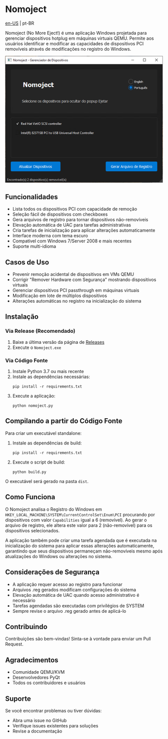 # Nomoject

[en-US](README.md) | pt-BR

Nomoject (No More Eject!) é uma aplicação Windows projetada para gerenciar dispositivos hotplug em máquinas virtuais QEMU. Permite aos usuários identificar e modificar as capacidades de dispositivos PCI removíveis através de modificações no registro do Windows.

![Janela Principal do Nomoject](img/main_br.png)

## Funcionalidades

- Lista todos os dispositivos PCI com capacidade de remoção
- Seleção fácil de dispositivos com checkboxes
- Gera arquivos de registro para tornar dispositivos não-removíveis
- Elevação automática de UAC para tarefas administrativas
- Cria tarefas de inicialização para aplicar alterações automaticamente
- Interface moderna com tema escuro
- Compatível com Windows 7/Server 2008 e mais recentes
- Suporte multi-idioma

## Casos de Uso

- Prevenir remoção acidental de dispositivos em VMs QEMU
- Corrigir "Remover Hardware com Segurança" mostrando dispositivos virtuais
- Gerenciar dispositivos PCI passthrough em máquinas virtuais
- Modificação em lote de múltiplos dispositivos
- Alterações automáticas no registro na inicialização do sistema

## Instalação

### Via Release (Recomendado)
1. Baixe a última versão da página de [Releases](https://github.com/junglivre/Nomoject/releases/latest)
2. Execute o `Nomoject.exe`

### Via Código Fonte
1. Instale Python 3.7 ou mais recente
2. Instale as dependências necessárias:
   ```
   pip install -r requirements.txt
   ```
3. Execute a aplicação:
   ```
   python nomoject.py
   ```

## Compilando a partir do Código Fonte

Para criar um executável standalone:

1. Instale as dependências de build:
   ```
   pip install -r requirements.txt
   ```

2. Execute o script de build:
   ```
   python build.py
   ```

O executável será gerado na pasta `dist`.

## Como Funciona

O Nomoject analisa o Registro do Windows em `HKEY_LOCAL_MACHINE\SYSTEM\CurrentControlSet\Enum\PCI` procurando por dispositivos com valor `Capabilities` igual a 6 (removível). Ao gerar o arquivo de registro, ele altera este valor para 2 (não-removível) para os dispositivos selecionados.

A aplicação também pode criar uma tarefa agendada que é executada na inicialização do sistema para aplicar essas alterações automaticamente, garantindo que seus dispositivos permaneçam não-removíveis mesmo após atualizações do Windows ou alterações no sistema.

## Considerações de Segurança

- A aplicação requer acesso ao registro para funcionar
- Arquivos .reg gerados modificam configurações do sistema
- Elevação automática de UAC quando acesso administrativo é necessário
- Tarefas agendadas são executadas com privilégios de SYSTEM
- Sempre revise o arquivo .reg gerado antes de aplicá-lo

## Contribuindo

Contribuições são bem-vindas! Sinta-se à vontade para enviar um Pull Request.

## Agradecimentos

- Comunidade QEMU/KVM
- Desenvolvedores PyQt
- Todos os contribuidores e usuários

## Suporte

Se você encontrar problemas ou tiver dúvidas:
- Abra uma issue no GitHub
- Verifique issues existentes para soluções
- Revise a documentação 